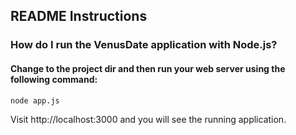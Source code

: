 ####

## README Instructions

### How do I run the VenusDate application with Node.js?

#### Change to the project dir and then run your web server using the following command:
``node app.js``

Visit http://localhost:3000 and you will see the running application.



